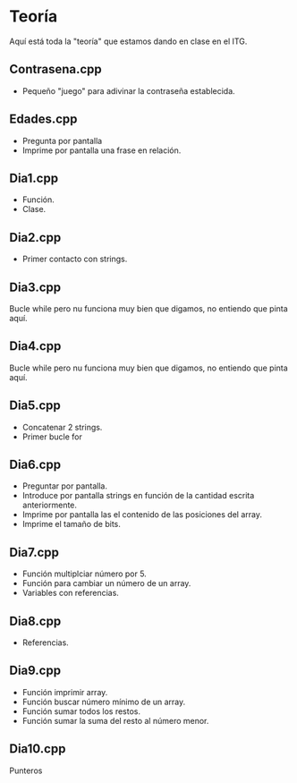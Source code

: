 # Teoría

Aquí está toda la "teoría" que estamos dando en clase en el ITG.

## Contrasena.cpp

* Pequeño "juego" para adivinar la contraseña establecida.

## Edades.cpp

* Pregunta por pantalla
* Imprime por pantalla una frase en relación.

## Dia1.cpp

* Función.
* Clase.

## Dia2.cpp

* Primer contacto con strings.

## Dia3.cpp

Bucle while pero nu funciona muy bien que digamos, no entiendo que pinta aquí.

## Dia4.cpp

Bucle while pero nu funciona muy bien que digamos, no entiendo que pinta aquí.

## Dia5.cpp

* Concatenar 2 strings.
* Primer bucle for

## Dia6.cpp

* Preguntar por pantalla.
* Introduce por pantalla strings en función de la cantidad escrita anteriormente.
* Imprime por pantalla las el contenido de las posiciones del array.
* Imprime el tamaño de bits.

## Dia7.cpp

* Función multiplciar número por 5.
* Función para cambiar un número de un array.
* Variables con referencias.

## Dia8.cpp

* Referencias.

## Dia9.cpp

* Función imprimir array.
* Función buscar número mínimo de un array.
* Función sumar todos los restos.
* Función sumar la suma del resto al número menor.

## Dia10.cpp

Punteros